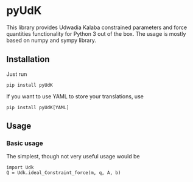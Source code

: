 # pyUdK


This library provides Udwadia Kalaba constrained parameters and force quantities functionality for Python 3 out of the box. The usage is mostly based on numpy and sympy library.

## Installation

Just run

    pip install pyUdK

If you want to use YAML to store your translations, use

    pip install pyUdK[YAML]

## Usage
### Basic usage

The simplest, though not very useful usage would be

    import Udk
    Q = Udk.ideal_Constraint_force(m, q, A, b)
